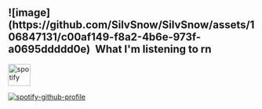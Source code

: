 



<h2> ![image](https://github.com/SilvSnow/SilvSnow/assets/106847131/c00af149-f8a2-4b6e-973f-a0695ddddd0e) &nbsp;What I'm listening to rn</h2>
<p align="left">
<img src="[https://cdn.jsdelivr.net/gh/devicons/devicon/icons/vscode/vscode-original.svg](https://external-content.duckduckgo.com/iu/?u=https%3A%2F%2Fp7.hiclipart.com%2Fpreview%2F158%2F639%2F798%2Fspotify-streaming-media-logo-playlist-spotify-app-icon.jpg&f=1&nofb=1&ipt=9092066fecfb811065e55ec9709f8e548cca7eb0fc26a9ac33bb780066a0a87e&ipo=images:)" alt="spotify" width="45" height="45"/>

</p>

[![spotify-github-profile](https://spotify-github-profile.vercel.app/api/view?uid=wpmw4j4q68qrrrb2ijpl94nte&cover_image=true&theme=novatorem&show_offline=false&background_color=121212&interchange=false&bar_color=53b14f&bar_color_cover=false)](https://github.com/kittinan/spotify-github-profile)
